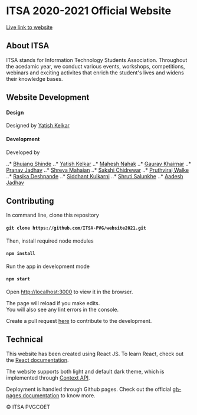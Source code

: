 # ITSA 2020-2021 Official Website

[Live link to website](https://itsa-pvg.github.io/website2021/)

## About ITSA

ITSA stands for Information Technology Students Association. Throughout the acedamic year, we conduct various events, workshops, competitions, webinars and exciting activites that enrich the student's lives and widens their knowledge bases.

## Website Development

#### Design

Designed by [Yatish Kelkar](https://github.com/yatish1606)

#### Development

Developed by 

..* [Bhujang Shinde](https://github.com/shindeBhuj)
..* [Yatish Kelkar](https://github.com/yatish1606)
..* [Mahesh Nahak](https://github.com/maheshn22)
..* [Gaurav Khairnar](https://github.com/gaurav1620)
..* [Pranav Jadhav](https://github.com/pranav-jadhav)
..* [Shreya Mahajan](https://github.com/shreyadm)
..* [Sakshi Chidrewar](http://github.com/sakshigc)
..* [Pruthviraj Walke](https://github.com/prathvirajwalke)
..* [Rasika Deshpande](https://github.com/rasikadeshpande24)
..* [Siddhant Kulkarni](https://github.com/Sidkul2000)
..* [Shruti Salunkhe](https://github.com/shrutisubhash16)
..* [Aadesh Jadhav](https://github.com/aadeshjadhav)

## Contributing

In command line, clone this repository
#### `git clone https://github.com/ITSA-PVG/website2021.git`

Then, install required node modules
#### `npm install`

Run the app in development mode
#### `npm start`

Open [http://localhost:3000](http://localhost:3000) to view it in the browser.

The page will reload if you make edits.\
You will also see any lint errors in the console.

Create a pull request [here](https://github.com/ITSA-PVG/website2021/pulls) to contribute to the development.

## Technical

This website has been created using React JS.
To learn React, check out the [React documentation](https://reactjs.org/).

The website supports both light and default dark theme, which is implemented through [Context API](https://reactjs.org/docs/context.html).

Deployment is handled through Github pages. Check out the official [gh-pages documentation](https://pages.github.com/) to know more.

&copy; ITSA PVGCOET


